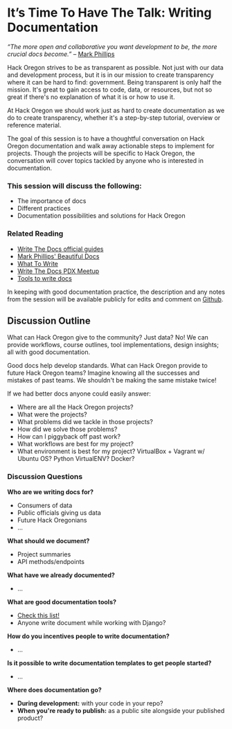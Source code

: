 # It’s Time To Have The Talk: Writing Documentation

*“The more open and collaborative you want development to be, the more crucial docs become.”* – [Mark Phillips](https://github.com/PharkMillups/beautiful-docs)

Hack Oregon strives to be as transparent as possible. Not just with our data and development process, but it is in our mission to create transparency where it can be hard to find: government. Being transparent is only half the mission. It's great to gain access to code, data, or resources, but not so great if there's no explanation of what it is or how to use it.

At Hack Oregon we should work just as hard to create documentation as we do to create transparency, whether it's a step-by-step tutorial, overview or reference material.

The goal of this session is to have a thoughtful conversation on Hack Oregon documentation and walk away actionable steps to implement for projects. Though the projects will be specific to Hack Oregon, the conversation will cover topics tackled by anyone who is interested in documentation.

### This session will discuss the following:
* The importance of docs
* Different practices
* Documentation possibilities and solutions for Hack Oregon

### Related Reading
* [Write The Docs official guides](http://www.writethedocs.org/guide/)
* [Mark Phillips' Beautiful Docs](https://github.com/PharkMillups/beautiful-docs)
* [What To Write](https://jacobian.org/writing/great-documentation/)
* [Write The Docs PDX Meetup](https://www.meetup.com/Write-The-Docs-PDX/)
* [Tools to write docs](https://github.com/PharkMillups/beautiful-docs#generating-docs)

In keeping with good documentation practice, the description and any notes from the session will be available publicly for edits and comment on [Github](https://github.com/JasonBernert/hack-oregon-documentation-notes).


## Discussion Outline

What can Hack Oregon give to the community? Just data? No! We can provide workflows, course outlines, tool implementations, design insights; all with good documentation.

Good docs help develop standards. What can Hack Oregon provide to future Hack Oregon teams? Imagine knowing all the successes and mistakes of past teams. We shouldn't be making the same mistake twice!

If we had better docs anyone could easily answer:
* Where are all the Hack Oregon projects?
* What were the projects?
* What problems did we tackle in those projects?
* How did we solve those problems?
* How can I piggyback off past work?
* What workflows are best for my project?
* What environment is best for my project? VirtualBox + Vagrant w/ Ubuntu OS? Python VirtualENV? Docker?

### Discussion Questions

**Who are we writing docs for?**
* Consumers of data
* Public officials giving us data
* Future Hack Oregonians
* ...

**What should we document?**
* Project summaries
* API methods/endpoints

**What have we already documented?**
* ...

**What are good documentation tools?**
* [Check this list!](https://github.com/PharkMillups/beautiful-docs#generating-docs)
* Anyone write document while working with Django?

**How do you incentives people to write documentation?**
* ...

**Is it possible to write documentation templates to get people started?**
* ...

**Where does documentation go?**
* **During development:** with your code in your repo?
* **When you're ready to publish:** as a public site alongside your published product?
